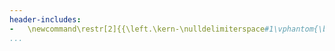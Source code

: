 ```yaml
---
header-includes:
-   \newcommand\restr[2]{{\left.\kern-\nulldelimiterspace#1\vphantom{\big|}\right|_{#2}}}
...
```

